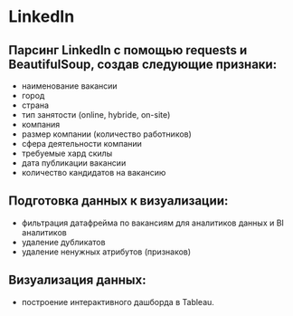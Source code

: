 # LinkedIn

## Парсинг LinkedIn с помощью requests и BeautifulSoup, создав следующие признаки:
- наименование вакансии
- город
- страна
- тип занятости (online, hybride, on-site)
- компания
- размер компании (количество работников)
- сфера деятельности компании
- требуемые хард скилы
- дата публикации вакансии
- количество кандидатов на вакансию

## Подготовка данных к визуализации:
- фильтрация датафрейма по вакансиям для аналитиков данных и BI аналитиков
- удаление дубликатов
- удаление ненужных атрибутов (признаков)

## Визуализация данных:
- построение интерактивного дашборда в Tableau.
